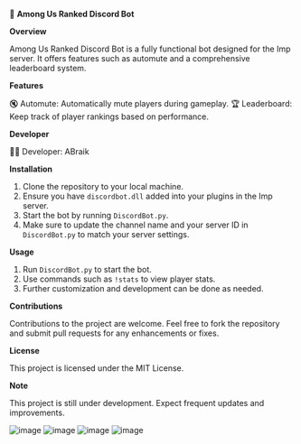 🚀 **Among Us Ranked Discord Bot**

**Overview**

Among Us Ranked Discord Bot is a fully functional bot designed for the Imp server. It offers features such as automute and a comprehensive leaderboard system.

**Features**

🔇 Automute: Automatically mute players during gameplay.
🏆 Leaderboard: Keep track of player rankings based on performance.

**Developer**

👨‍💻 Developer: ABraik

**Installation**

1. Clone the repository to your local machine.
2. Ensure you have `discordbot.dll` added into your plugins in the Imp server.
3. Start the bot by running `DiscordBot.py`.
4. Make sure to update the channel name and your server ID in `DiscordBot.py` to match your server settings.

**Usage**

1. Run `DiscordBot.py` to start the bot.
2. Use commands such as `!stats` to view player stats.
3. Further customization and development can be done as needed.

**Contributions**

Contributions to the project are welcome. Feel free to fork the repository and submit pull requests for any enhancements or fixes.

**License**

This project is licensed under the MIT License.

**Note**

This project is still under development. Expect frequent updates and improvements.

![image](https://github.com/ABraik-bit/AmongUsRankedDiscordBot/assets/65469848/5e9e3cbb-303e-4df6-a19d-50b2fc6e83b2)
![image](https://github.com/ABraik-bit/AmongUsRankedDiscordBot/assets/65469848/790fc03f-d67b-429f-ad8b-af75509b565e)
![image](https://github.com/ABraik-bit/AmongUsRankedDiscordBot/assets/65469848/181a8160-6735-4407-908f-8a84ab4447da)
![image](https://github.com/ABraik-bit/AmongUsRankedDiscordBot/assets/65469848/02471835-dc92-4b00-a7fa-0b91b102bda6)


